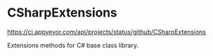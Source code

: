 CSharpExtensions
================

https://ci.appveyor.com/api/projects/status/github/CSharpExtensions

Extensions methods for C# base class library.
